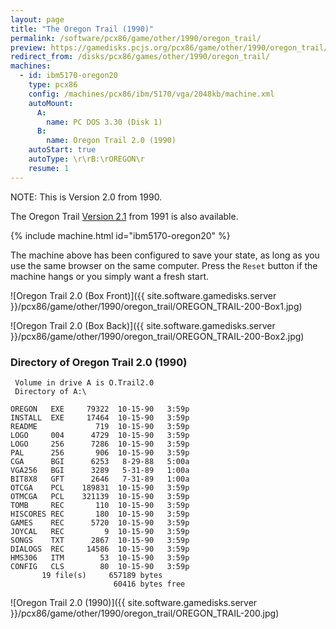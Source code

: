 ```yaml
---
layout: page
title: "The Oregon Trail (1990)"
permalink: /software/pcx86/game/other/1990/oregon_trail/
preview: https://gamedisks.pcjs.org/pcx86/game/other/1990/oregon_trail/OREGON_TRAIL-200.jpg
redirect_from: /disks/pcx86/games/other/1990/oregon_trail/
machines:
  - id: ibm5170-oregon20
    type: pcx86
    config: /machines/pcx86/ibm/5170/vga/2048kb/machine.xml
    autoMount:
      A:
        name: PC DOS 3.30 (Disk 1)
      B:
        name: Oregon Trail 2.0 (1990)
    autoStart: true
    autoType: \r\rB:\rOREGON\r
    resume: 1
---
```


NOTE: This is Version 2.0 from 1990.

The Oregon Trail [Version 2.1](../../1991/oregon_trail/) from 1991 is also available.

{% include machine.html id="ibm5170-oregon20" %}

The machine above has been configured to save your state, as long as you use the same browser on the same computer.
Press the `Reset` button if the machine hangs or you simply want a fresh start.

![Oregon Trail 2.0 (Box Front)]({{ site.software.gamedisks.server }}/pcx86/game/other/1990/oregon_trail/OREGON_TRAIL-200-Box1.jpg)

![Oregon Trail 2.0 (Box Back)]({{ site.software.gamedisks.server }}/pcx86/game/other/1990/oregon_trail/OREGON_TRAIL-200-Box2.jpg)

### Directory of Oregon Trail 2.0 (1990)

     Volume in drive A is O.Trail2.0
     Directory of A:\

    OREGON   EXE     79322  10-15-90   3:59p
    INSTALL  EXE     17464  10-15-90   3:59p
    README             719  10-15-90   3:59p
    LOGO     004      4729  10-15-90   3:59p
    LOGO     256      7286  10-15-90   3:59p
    PAL      256       906  10-15-90   3:59p
    CGA      BGI      6253   8-29-88   5:00a
    VGA256   BGI      3289   5-31-89   1:00a
    BIT8X8   GFT      2646   7-31-89   1:00a
    OTCGA    PCL    189831  10-15-90   3:59p
    OTMCGA   PCL    321139  10-15-90   3:59p
    TOMB     REC       110  10-15-90   3:59p
    HISCORES REC       180  10-15-90   3:59p
    GAMES    REC      5720  10-15-90   3:59p
    JOYCAL   REC         9  10-15-90   3:59p
    SONGS    TXT      2867  10-15-90   3:59p
    DIALOGS  REC     14586  10-15-90   3:59p
    HMS306   ITM        53  10-15-90   3:59p
    CONFIG   CLS        80  10-15-90   3:59p
           19 file(s)     657189 bytes
                           60416 bytes free

![Oregon Trail 2.0 (1990)]({{ site.software.gamedisks.server }}/pcx86/game/other/1990/oregon_trail/OREGON_TRAIL-200.jpg)
